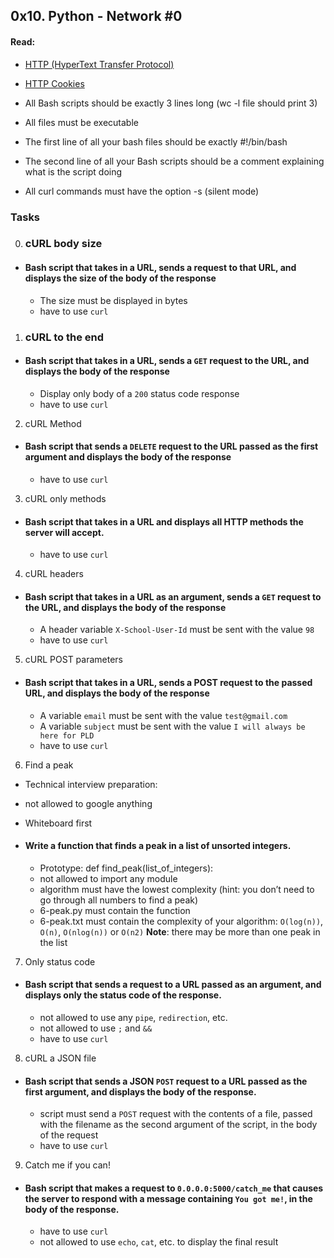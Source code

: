 ## 0x10. Python - Network #0

#### Read:

- [HTTP (HyperText Transfer Protocol)](https://www3.ntu.edu.sg/home/ehchua/programming/webprogramming/HTTP_Basics.html)
- [HTTP Cookies](https://developer.mozilla.org/en-US/docs/Web/HTTP/Cookies)

- All Bash scripts should be exactly 3 lines long (wc -l file should print 3)
- All files must be executable
- The first line of all your bash files should be exactly #!/bin/bash
- The second line of all your Bash scripts should be a comment explaining what is the script doing
- All curl commands must have the option -s (silent mode)


### Tasks

0. ### cURL body size

- #### Bash script that takes in a URL, sends a request to that URL, and displays the size of the body of the response

	- The size must be displayed in bytes
	- have to use `curl`

    
1. ### cURL to the end

- #### Bash script that takes in a URL, sends a `GET` request to the URL, and displays the body of the response

	- Display only body of a `200` status code response
	- have to use `curl`
    
2. cURL Method

- #### Bash script that sends a `DELETE` request to the URL passed as the first argument and displays the body of the response

	- have to use `curl`

    
3. cURL only methods

- #### Bash script that takes in a URL and displays all HTTP methods the server will accept.

	- have to use `curl`
    
4. cURL headers

- #### Bash script that takes in a URL as an argument, sends a `GET` request to the URL, and displays the body of the response

	- A header variable `X-School-User-Id` must be sent with the value `98`
	- have to use `curl`
    
5. cURL POST parameters

- #### Bash script that takes in a URL, sends a POST request to the passed URL, and displays the body of the response

	- A variable `email` must be sent with the value `test@gmail.com`
	- A variable `subject` must be sent with the value `I will always be here for PLD`
	- have to use `curl`
    
6. Find a peak

- Technical interview preparation:

- not allowed to google anything
- Whiteboard first

- #### Write a function that finds a peak in a list of unsorted integers.

	- Prototype: def find_peak(list_of_integers):
	- not allowed to import any module
	- algorithm must have the lowest complexity (hint: you don’t need to go through all numbers to find a peak)
	- 6-peak.py must contain the function
	- 6-peak.txt must contain the complexity of your algorithm: `O(log(n))`, `O(n)`, `O(nlog(n))` or `O(n2)`
__Note__: there may be more than one peak in the list

    
7. Only status code

- #### Bash script that sends a request to a URL passed as an argument, and displays only the status code of the response.

	- not allowed to use any `pipe`, `redirection`, etc.
	- not allowed to use `;` and `&&`
	- have to use `curl`

    
8. cURL a JSON file

- #### Bash script that sends a JSON `POST` request to a URL passed as the first argument, and displays the body of the response.

	- script must send a `POST` request with the contents of a file, passed with the filename as the second argument of the script, in the body of the request
	- have to use `curl`
    
9. Catch me if you can!

- #### Bash script that makes a request to `0.0.0.0:5000/catch_me` that causes the server to respond with a message containing `You got me!`, in the body of the response.

	- have to use `curl`
	- not allowed to use `echo`, `cat`, etc. to display the final result
